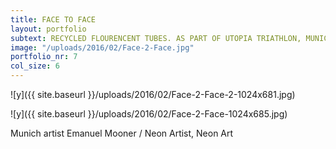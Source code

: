 ```yaml
---
title: FACE TO FACE
layout: portfolio
subtext: RECYCLED FLOURENCENT TUBES. AS PART OF UTOPIA TRIATHLON, MUNICH, 2014
image: "/uploads/2016/02/Face-2-Face.jpg"
portfolio_nr: 7
col_size: 6
---
```


![y]({{ site.baseurl }}/uploads/2016/02/Face-2-Face-2-1024x681.jpg)

![y]({{ site.baseurl }}/uploads/2016/02/Face-2-Face-1024x685.jpg)


Munich artist Emanuel Mooner / Neon Artist, Neon Art
